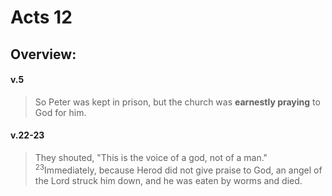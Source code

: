 # Acts 12

## Overview:


#### v.5
>So Peter was kept in prison, but the church was **earnestly praying** to God for him.

#### v.22-23
>They shouted, "This is the voice of a god, not of a man." <sup>23</sup>Immediately, because Herod did not give praise to God, an angel of the Lord struck him down, and he was eaten by worms and died.
